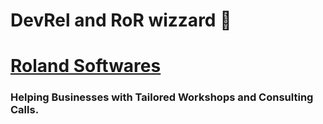 # DevRel and RoR wizzard 🧙

# [Roland Softwares ](https://rolandsoftwares.com/)
### Helping Businesses with Tailored Workshops and Consulting Calls.
